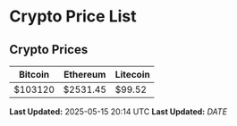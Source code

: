 # Crypto Price List

## Crypto Prices
| Bitcoin | Ethereum | Litecoin |
| ------- | -------- | -------- |
| $103120 | $2531.45 | $99.52 |
**Last Updated:** 2025-05-15 20:14 UTC
**Last Updated:** $DATE$
